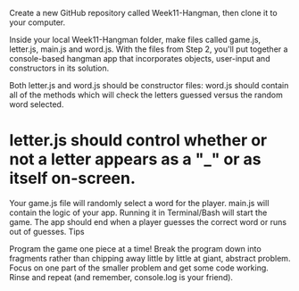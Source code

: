 Create a new GitHub repository called Week11-Hangman, then clone it to your computer.

Inside your local Week11-Hangman folder, make files called game.js, letter.js, main.js and word.js.
With the files from Step 2, you'll put together a console-based hangman app that incorporates objects, user-input and constructors in its solution.

Both letter.js and word.js should be constructor files:
word.js should contain all of the methods which will check the letters guessed versus the random word selected.


letter.js should control whether or not a letter appears as a "_" or as itself on-screen.
========================================================================================
Your game.js file will randomly select a word for the player.
main.js will contain the logic of your app. Running it in Terminal/Bash will start the game.
The app should end when a player guesses the correct word or runs out of guesses.
Tips

Program the game one piece at a time! Break the program down into fragments rather than chipping away little by little at giant, abstract problem.
Focus on one part of the smaller problem and get some code working.
Rinse and repeat (and remember, console.log is your friend).
